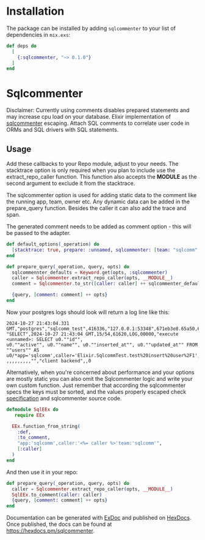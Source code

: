 # Installation

The package can be installed by adding `sqlcommenter` to your list of dependencies in `mix.exs`:

```elixir
def deps do
  [
    {:sqlcommenter, "~> 0.1.0"}
  ]
end
```

<!-- MDOC !-->

# Sqlcommenter

Disclaimer: Currently using comments disables prepared statements and may increase cpu load on
your database.
Elixir implementation of [sqlcommenter](https://google.github.io/sqlcommenter/) escaping.
Attach SQL comments to correlate user code in ORMs and SQL drivers with SQL statements.

## Usage
  Add these callbacks to your Repo module, adjust to your needs.
  The stacktrace option is only required when you plan to include use the extract_repo_caller
  function.  This function also accepts the __MODULE__ as the second argument to exclude it
  from the stacktrace.

 The sqlcommenter option is used for adding static data to the comment like the running app,
 team, owner etc.  Any dynamic data can be added in the prepare_query function. Besides the
 caller it can also add the trace and span.

The generated comment needs to be added as comment option - this will be passed to the adapter.

```elixir
def default_options(_operation) do
  [stacktrace: true, prepare: :unnamed, sqlcommenter: [team: "sqlcomm", app: "sqlcomm"]]
end

def prepare_query(_operation, query, opts) do
  sqlcommennter_defaults = Keyword.get(opts, :sqlcommenter)
  caller = Sqlcommenter.extract_repo_caller(opts, __MODULE__)
  comment = Sqlcommenter.to_str([caller: caller] ++ sqlcommenter_defaults)

  {query, [comment: comment] ++ opts}
end
```

Now your postgres logs should look will return a log line like this:

```
2024-10-27 21:43:04.331 GMT,"postgres","sqlcomm_test",416336,"127.0.0.1:53348",671eb3e8.65a50,6, "SELECT",2024-10-27 21:43:04 GMT,15/54,61620,LOG,00000,"execute <unnamed>: SELECT u0.""id"",
u0.""active"", u0.""name"", u0.""inserted_at"", u0.""updated_at"" FROM ""users"" AS
u0/*app='sqlcomm',caller='Elixir.SqlcommTest.test%20insert%20user%2F1',team='sqlcomm'*/"
,,,,,,,,,"","client backend",,0
```

Alternatively, when you're concerned about performance and your options are mostly static
you can also omit the Sqlcommenter logic and write your own custom function.
Just remember that according the sqlcommenter specs the keys must be sorted,
and the values properly escaped check [specification](https://google.github.io/sqlcommenter/spec/) and sqlcommenter source code.

```elixir
defmodule SqlEEx do
   require EEx

  EEx.function_from_string(
    :def,
    :to_comment,
    "app:'sqlcomm',caller:'<%= caller %>'team:'sqlcomm'",
    [:caller]
  )
end
```

And then use it in your repo:
```elixir
def prepare_query(_operation, query, opts) do
  caller = Sqlcommenter.extract_repo_caller(opts, __MODULE__)
  SqlEEx.to_comment(caller: caller)
  {query, [comment: comment] ++ opts}
end
```

Documentation can be generated with [ExDoc](https://github.com/elixir-lang/ex_doc)
and published on [HexDocs](https://hexdocs.pm). Once published, the docs can
be found at <https://hexdocs.pm/sqlcommenter>.

